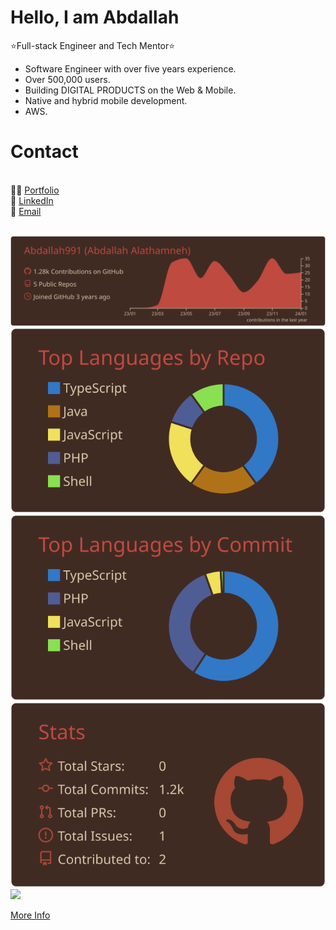# Hello, I am Abdallah
:star:Full-stack Engineer and Tech Mentor:star:
* Software Engineer with over five years experience.
* Over 500,000 users.
* Building DIGITAL PRODUCTS on the Web & Mobile.
* Native and hybrid mobile development.
* AWS.


# Contact
<br/>
👩‍💻 <a href="https://octopist.com/" target="_blank">Portfolio</a><br/>
🔗 <a href="https://www.linkedin.com/in/abdullaalathamnah/" target="_blank">LinkedIn</a><br/>
📨 <a href="mailto: alathamneh.abdallah@gmail.com" target="_blank">Email</a><br/>
<br/>




[![](https://raw.githubusercontent.com/Abdallah991/Abdallah991/master/profile-summary-card-output/kacho_ga/0-profile-details.svg)](https://github.com/Abdallah991/github-profile-summary-cards)
[![](https://raw.githubusercontent.com/Abdallah991/Abdallah991/master/profile-summary-card-output/kacho_ga/1-repos-per-language.svg)](https://github.com/Abdallah991/github-profile-summary-cards) [![](https://raw.githubusercontent.com/Abdallah991/Abdallah991/master/profile-summary-card-output/kacho_ga/2-most-commit-language.svg)](https://github.com/Abdallah991/github-profile-summary-cards)
[![](https://raw.githubusercontent.com/Abdallah991/Abdallah991/master/profile-summary-card-output/kacho_ga/3-stats.svg)](https://github.com/Abdallah991/github-profile-summary-cards) [![](https://raw.githubusercontent.com/Abdallah991/github-profile-summary-cards-example/master/profile-summary-card-output/vue/4-productive-time.svg)](https://github.com/Abdallah991/github-profile-summary-cards)

[More Info](https://github.com/Abdallah991/github-profile-summary-cards)
